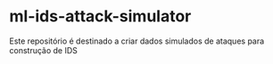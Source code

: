 # ml-ids-attack-simulator
Este repositório é destinado a criar dados simulados de ataques para construção de IDS
